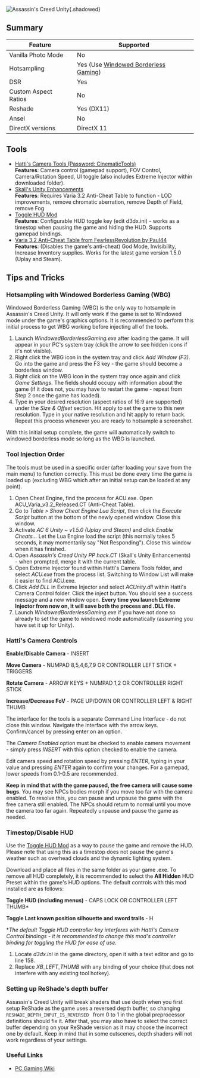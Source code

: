 ![Assassin's Creed Unity](Images\acunity_header.png "Shot by TeoTave"){.shadowed}

## Summary

Feature | Supported
--|--
Vanilla Photo Mode | No
Hotsampling | Yes (Use [Windowed Borderless Gaming](http://westechsolutions.net/sites/WindowedBorderlessGaming/download))
DSR | Yes
Custom Aspect Ratios | No
Reshade | Yes (DX11)
Ansel | No
DirectX versions | DirectX 11
 
## Tools

* [Hatti's Camera Tools (Password: CinematicTools)](https://www.mediafire.com/file/e74f8n4f0p59fe3/AC-f043a6.rar/file)  
__Features__: Camera control (gamepad support), FOV Control, Camera/Rotation Speed, UI toggle (also includes Extreme Injector within downloaded folder).
* [Skall's Unity Enhancements](../CheatTables/acunity_pphack_skall.CT)  
__Features__:  Requires Varia 3.2 Anti-Cheat Table to function - LOD improvements, remove chromatic aberration, remove Depth of Field, remove Fog
* [Toggle HUD Mod](https://www.nexusmods.com/assassinscreedunity/mods/2)  
__Features__: Configurable HUD toggle key (edit d3dx.ini) - works as a timestop when pausing the game and hiding the HUD. Supports gamepad bindings.
* [Varia 3.2 Anti-Cheat Table from FearlessRevolution by Paul44](https://fearlessrevolution.com/download/file.php?id=25921)  
__Features__: (Disables the game's anti-cheat) God Mode, Invisibility, Increase Inventory supplies. Works for the latest game version 1.5.0 (Uplay and Steam).


## Tips and Tricks

### Hotsampling with Windowed Borderless Gaming (WBG)

Windowed Borderless Gaming (WBG) is the only way to hotsample in Assassin's Creed Unity. It will only work if the game is set to Windowed mode under the game's graphics options. It is recommended to perform this initial process to get WBG working before injecting all of the tools.

1. Launch _WindowedBorderlessGaming.exe_ after loading the game. It will appear in your PC's system tray (click the arrow to see hidden icons if it's not visible). 
2. Right click the WBG icon in the system tray and click  _Add Window (F3)_. Go into the game and press the F3 key - the game should become a borderless window.
3. Right click on the WBG icon in the system tray once again and click _Game Settings_. The fields should occupy with information about the game (if it does not, you may have to restart the game - repeat from Step 2 once the game has loaded).
4. Type in your desired resolution (aspect ratios of 16:9 are supported) under the _Size & Offset_ section. Hit apply to set the game to this new resolution. Type in your native resolution and hit apply to return back. Repeat this process whenever you are ready to hotsample a screenshot. 

With this initial setup complete, the game will automatically switch to windowed borderless mode so long as the WBG is launched.

### Tool Injection Order

The tools must be used in a specific order (after loading your save from the main menu) to function correctly. This must be done every time the game is loaded up (excluding WBG which after an initial setup can be loaded at any point).


1. Open Cheat Engine, find the process for ACU.exe. Open ACU_Varia_v3.2_Released.CT (Anti-Cheat Table).
2. Go to _Table > Show Cheat Engine Lua Script_, then click the _Execute Script_ button at the bottom of the newly opened window. Close this window.
3. Activate _AC 6 Unity ~ v1.5.0 (Uplay and Steam)_ and click _Enable Cheats..._ Let the Lua Engine load the script (this normally takes 5 seconds, it may momentarily say "Not Responding"). Close this window when it has finished.
4. Open _Assassin's Creed Unity PP hack.CT_ (Skall's Unity Enhancements) - when prompted, merge it with the current table.
5. Open Extreme Injector found within Hatti's Camera Tools folder, and select _ACU.exe_ from the process list. Switching to Window List will make it easier to find ACU.exe.
6. Click _Add DLL_ in Extreme Injector and select _ACUnity.dll_ within Hatti's Camera Control folder. Click the inject button. You should see a success message and a new window open. __Every time you launch Extreme Injector from now on, it will save both the process and .DLL file.__
7. Launch _WindowedBorderlessGaming.exe_ if you have not done so already to set the game to windowed mode automatically (assuming you have set it up for Unity).


### Hatti's Camera Controls

**Enable/Disable Camera** - INSERT

**Move Camera** - NUMPAD 8,5,4,6,7,9 OR CONTROLLER LEFT STICK + TRIGGERS

**Rotate Camera** - ARROW KEYS + NUMPAD 1,2 OR CONTROLLER RIGHT STICK

**Increase/Decrease FoV** - PAGE UP/DOWN OR CONTROLLER LEFT & RIGHT THUMB

The interface for the tools is a separate Command Line Interface - do not close this window. Navigate the interface with the arrow keys. Confirm/cancel by pressing enter on an option. 

The _Camera Enabled_ option must be checked to enable camera movement - simply press _INSERT_ with this option checked to enable the camera.

Edit camera speed and rotation speed by pressing _ENTER_, typing in your value and pressing _ENTER_ again to confirm your changes. For a gamepad, lower speeds from 0.1-0.5 are recommended.

**Keep in mind that with the game paused, the free camera will cause some bugs**. You may see NPCs bodies morph if you move too far with the camera enabled. To resolve this, you can pause and unpause the game with the free camera still enabled. The NPCs should return to normal until you move the camera too far again. Repeatedly unpause and pause the game as needed.

### Timestop/Disable HUD

Use the [Toggle HUD Mod](https://www.nexusmods.com/assassinscreedunity/mods/2) as a way to pause the game and remove the HUD. Please note that using this as a timestop does not pause the game's weather such as overhead clouds and the dynamic lighting system. 

Download and place all files in the same folder as your game .exe. To remove all HUD completely, it is recommended to select the __All Hidden__ HUD Preset within the game's HUD options. The default controls with this mod installed are as follows:

**Toggle HUD (including menus)** - CAPS LOCK OR CONTROLLER LEFT THUMB*

**Toggle Last known position silhouette and sword trails** - H

*_The default Toggle HUD controller key interferes with Hatti's Camera Control bindings - it is recommended to change this mod's controller binding for toggling the HUD for ease of use._

1. Locate _d3dx.ini_ in the game directory, open it with a text editor and go to line 158. 
2. Replace _XB_LEFT_THUMB_ with any binding of your choice (that does not interfere with any existing tool hotkey).

### Setting up ReShade's depth buffer

Assassin's Creed Unity will break shaders that use depth when you first setup ReShade as the game uses a reversed depth buffer, so changing `RESHADE_DEPTH_INPUT_IS_REVERSED ` from 0 to 1 in the global preprocessor definitions should fix it. 
After that, you may also have to select the correct buffer depending on your ReShade version as it may choose the incorrect one by default. Keep in mind that in some cutscenes, depth shaders will not work regardless of your settings.

### Useful Links

* [PC Gaming Wiki](https://www.pcgamingwiki.com/wiki/Assassin%27s_Creed_Unity)